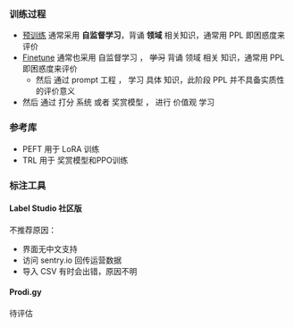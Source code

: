 ### 训练过程

* [预训练](train/pretrain.md) 通常采用 **自监督学习**，背诵 **领域** 相关知识，通常用 PPL 即困惑度来评价
* [Finetune](train/ft.md) 通常也采用 自监督学习 ， ~~学习~~ 背诵 领域 相关 知识，通常用 PPL 即困惑度来评价
    * 然后 通过 prompt 工程 ， 学习 具体 知识，此阶段 PPL 并不具备实质性的评价意义
* 然后 通过 打分 系统 或者 奖赏模型 ， 进行 价值观 学习 

### 参考库
* PEFT 用于 LoRA 训练
* TRL 用于 奖赏模型和PPO训练

### 标注工具

#### Label Studio 社区版
不推荐原因：
- 界面无中文支持
- 访问 sentry.io 回传运营数据
- 导入 CSV 有时会出错，原因不明

#### Prodi.gy 
待评估